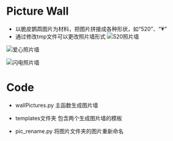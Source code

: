 ﻿# Picture Wall

* 以脆皮鹦鹉图片为材料，把图片拼接成各种形状，如“520”、“💗”
* 通过修改tmp文件可以更改照片墙形式
![520照片墙](https://github.com/librauee/Trick/blob/master/520picture/picturewall520.png)

![爱心照片墙](https://github.com/librauee/Trick/blob/master/520picture/picturewall.png)


![闪电照片墙](https://github.com/librauee/Trick/blob/master/520picture/picturewall2.png)
# Code

* wallPictures.py 主函数生成图片墙

* templates文件夹  包含两个生成图片墙的模板

* pic_rename.py 将图片文件夹的图片重新命名